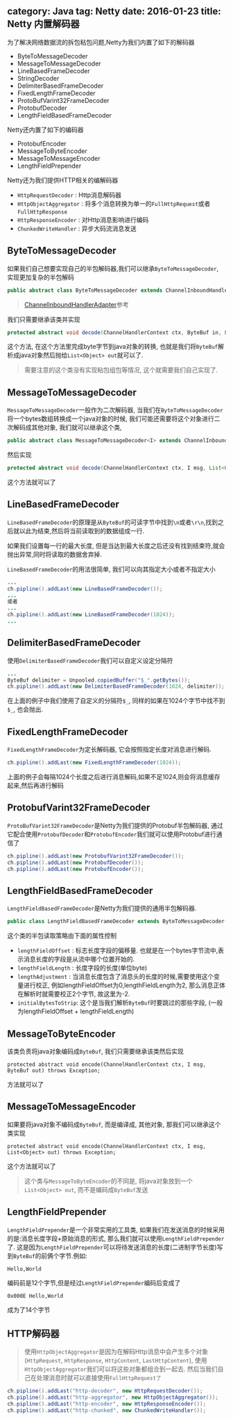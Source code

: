 category: Java
tag: Netty
date: 2016-01-23
title: Netty 内置解码器
---
为了解决网络数据流的拆包粘包问题,Netty为我们内置了如下的解码器
* ByteToMessageDecoder
* MessageToMessageDecoder
* LineBasedFrameDecoder
* StringDecoder
* DelimiterBasedFrameDecoder
* FixedLengthFrameDecoder
* ProtoBufVarint32FrameDecoder
* ProtobufDecoder
* LengthFieldBasedFrameDecoder

Netty还内置了如下的编码器
* ProtobufEncoder
* MessageToByteEncoder
* MessageToMessageEncoder
* LengthFieldPrepender



Netty还为我们提供HTTP相关的编解码器
* `HttpRequestDecoder` : Http消息解码器
* `HttpObjectAggregator` : 将多个消息转换为单一的`FullHttpRequest`或者`FullHttpResponse`
* `HttpResponseEncoder` : 对Http消息影响进行编码
* `ChunkedWriteHandler` : 异步大码流消息发送


## ByteToMessageDecoder
如果我们自己想要实现自己的半包解码器,我们可以继承`ByteToMessageDecoder`, 实现更加复杂的半包解码
```java
public abstract class ByteToMessageDecoder extends ChannelInboundHandlerAdapter
```
> [ChannelInboundHandlerAdapter]()参考

我们只需要继承该类并实现
```java
protected abstract void decode(ChannelHandlerContext ctx, ByteBuf in, List<Object> out) throws Exception;
```
这个方法, 在这个方法里完成byte字节到java对象的转换, 也就是我们将`ByteBuf`解析成java对象然后抛给`List<Object> out`就可以了.
> 需要注意的这个类没有实现粘包组包等情况, 这个就需要我们自己实现了.

## MessageToMessageDecoder
`MessageToMessageDecoder`一般作为二次解码器, 当我们在`ByteToMessageDecoder`将一个bytes数组转换成一个java对象的时候, 我们可能还需要将这个对象进行二次解码成其他对象, 我们就可以继承这个类, 
```java
public abstract class MessageToMessageDecoder<I> extends ChannelInboundHandlerAdapter
```
然后实现
```java
protected abstract void decode(ChannelHandlerContext ctx, I msg, List<Object> out) throws Exception;
```
这个方法就可以了

## LineBasedFrameDecoder
`LineBasedFrameDecoder`的原理是从`ByteBuf`的可读字节中找到`\n`或者`\r\n`,找到之后就以此为结束,然后将当前读取到的数据组成一行.

如果我们设置每一行的最大长度, 但是当达到最大长度之后还没有找到结束符,就会抛出异常,同时将读取的数据舍弃掉.

`LineBasedFrameDecoder`的用法很简单, 我们可以向其指定大小或者不指定大小
```java
...
ch.pipline().addLast(new LineBasedFrameDecoder());
...
或者
...
ch.pipline().addLast(new LineBasedFrameDecoder(1024));
...
```

## DelimiterBasedFrameDecoder
使用`DelimiterBasedFrameDecoder`我们可以自定义设定分隔符
```java
...
ByteBuf delimiter = Unpooled.copiedBuffer("$_".getBytes());
ch.pipline().addLast(new DelimiterBasedFrameDecoder(1024, delimiter));
```
在上面的例子中我们使用了自定义的分隔符`$_`, 同样的如果在1024个字节中找不到`$_`, 也会抛出.

## FixedLengthFrameDecoder
`FixedLengthFrameDecoder`为定长解码器, 它会按照指定长度对消息进行解码.
```java
ch.pipline().addLast(new FixedLengthFrameDecoder(1024));
```
上面的例子会每隔1024个长度之后进行消息解码,如果不足1024,则会将消息缓存起来,然后再进行解码

## ProtobufVarint32FrameDecoder
`ProtoBufVarint32FrameDecoder`是Netty为我们提供的Protobuf半包解码器, 通过它配合使用`ProtobufDecoder`和`ProtobufEncoder`我们就可以使用Protobuf进行通信了
```java
ch.pipline().addLast(new ProtobufVarint32FrameDecoder());
ch.pipline().addLast(new ProtobufDecoder());
ch.pipline().addLast(new ProtobufEncoder());
```

## LengthFieldBasedFrameDecoder
`LengthFieldBasedFrameDecoder`是Netty为我们提供的通用半包解码器.
```java
public class LengthFieldBasedFrameDecoder extends ByteToMessageDecoder
```
这个类的半包读取策略由下面的属性控制
* `lengthFieldOffset` : 标志长度字段的偏移量. 也就是在一个bytes字节流中,表示消息长度的字段是从流中哪个位置开始的.
* `lengthFieldLength` : 长度字段的长度(单位byte)
* `lengthAdjustment` : 当消息长度包含了消息头的长度的时候,需要使用这个变量进行校正, 例如lengthFieldOffset为0,lengthFieldLength为2, 那么消息正体在解析时就需要校正2个字节, 故这里为-2.
* `initialBytesToStrip`: 这个是当我们解析`ByteBuf`时要跳过的那些字段, (一般为lengthFieldOffset + lengthFieldLength)

## MessageToByteEncoder
该类负责将java对象编码成`ByteBuf`, 我们只需要继承该类然后实现
```
protected abstract void encode(ChannelHandlerContext ctx, I msg, ByteBuf out) throws Exception;
```
方法就可以了

## MessageToMessageEncoder
如果要将java对象不编码成`ByteBuf`, 而是编译成, 其他对象, 那我们可以继承这个类实现
```
protected abstract void encode(ChannelHandlerContext ctx, I msg, List<Object> out) throws Exception;
```
这个方法就可以了

> 这个类与`MessageToByteEncoder`的不同是, 将java对象放到一个`List<Object> out`, 而不是编码成`ByteBuf`发送

## LengthFieldPrepender
`LengthFieldPrepender`是一个非常实用的工具类, 如果我们在发送消息的时候采用的是:消息长度字段+原始消息的形式, 那么我们就可以使用`LengthFieldPrepender`了. 这是因为`LengthFieldPrepender`可以将待发送消息的长度(二进制字节长度)写到`ByteBuf`的前俩个字节.例如:
```
Hello,World
```
编码前是12个字节,但是经过`LengthFieldPrepender`编码后变成了
```
0x000E Hello,World
```
成为了14个字节

## HTTP解码器

> 使用`HttpObjectAggregator`是因为在解码Http消息中会产生多个对象(`HttpRequest`, `HttpResponse`, `HttpContent`, `LastHttpContent`), 使用`HttpObjectAggregator`我们可以将这些对象都组合到一起去. 然后当我们自己在处理消息时就可以直接使用`FullHttpRequest了`


```java
ch.pipline().addLast("http-decoder", new HttpRequestDecoder());
ch.pipline().addLast("http-aggregator", new HttpObjectAggregator());
ch.pipline().addLast("http-encoder", new HttpResponseEncoder());
ch.pipline().addLast("http-chunked", new ChunkedWriteHandler());
```